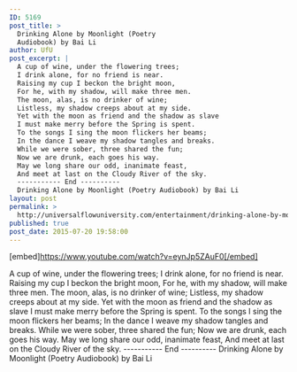 ```yaml
---
ID: 5169
post_title: >
  Drinking Alone by Moonlight (Poetry
  Audiobook) by Bai Li
author: UfU
post_excerpt: |
  A cup of wine, under the flowering trees;
  I drink alone, for no friend is near.
  Raising my cup I beckon the bright moon,
  For he, with my shadow, will make three men.
  The moon, alas, is no drinker of wine;
  Listless, my shadow creeps about at my side.
  Yet with the moon as friend and the shadow as slave
  I must make merry before the Spring is spent.
  To the songs I sing the moon flickers her beams;
  In the dance I weave my shadow tangles and breaks.
  While we were sober, three shared the fun;
  Now we are drunk, each goes his way.
  May we long share our odd, inanimate feast,
  And meet at last on the Cloudy River of the sky.
  ----------- End ----------
  Drinking Alone by Moonlight (Poetry Audiobook) by Bai Li
layout: post
permalink: >
  http://universalflowuniversity.com/entertainment/drinking-alone-by-moonlight-poetry-audiobook-by-bai-li/
published: true
post_date: 2015-07-20 19:58:00
---
```

[embed]https://www.youtube.com/watch?v=eynJp5ZAuF0[/embed]<br>
<p>A cup of wine, under the flowering trees;
I drink alone, for no friend is near.
Raising my cup I beckon the bright moon,
For he, with my shadow, will make three men.
The moon, alas, is no drinker of wine;
Listless, my shadow creeps about at my side.
Yet with the moon as friend and the shadow as slave
I must make merry before the Spring is spent.
To the songs I sing the moon flickers her beams;
In the dance I weave my shadow tangles and breaks.
While we were sober, three shared the fun;
Now we are drunk, each goes his way.
May we long share our odd, inanimate feast,
And meet at last on the Cloudy River of the sky.
----------- End ----------
Drinking Alone by Moonlight (Poetry Audiobook) by Bai Li</p>